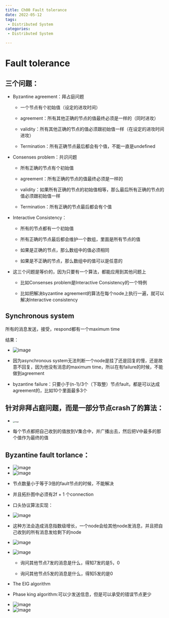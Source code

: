 ```yaml
---
title: Ch00 Fault tolerance
date: 2022-05-12
tags:
 - Distributed System
categories:
 - Distributed System

---
```


# Fault tolerance



## 三个问题：

+ Byzantine agreement：拜占庭问题

  + 一个节点有个初始值（设定的进攻时间）

  + agreement：所有其他正确的节点的值最终必须是一样的（同时进攻）

  + validity：所有其他正确的节点的值必须跟初始值一样（在设定的进攻时间进攻）

  + Termination：所有正确节点最后都会有个值，不能一直是undefined

+ Consenses problem：共识问题

  + 所有正确的节点有个初始值

  + agreement：所有正确的节点的值最终必须是一样的

  + validity：如果所有正确的节点的初始值相等，那么最后所有正确的节点的值必须跟初始值一样

  + Termination：所有正确的节点最后都会有个值

+ Interactive Consistency：

  + 所有的节点都有一个初始值

  + 所有正确的节点最后都会维护一个数组，里面是所有节点的值

  + 如果是正确的节点，那么数组中的值必须相同

  + 如果是不正确的节点，那么数组中的值可以是任意的

+ 这三个问题是等价的，因为只要有一个算法，都能应用到其他问题上

  + 比如Consenses problem是Interactive Consistency的一个特例

  + 比如把解决byzantine agreement的算法在每个node上执行一遍，就可以解决Interactive consistency



## Synchronous system

所有的消息发送，接受，respond都有一个maximum time

结果：

- ![image](https://markdown-1301334775.cos.eu-frankfurt.myqcloud.com/19933174-3971-4a6f-b6c7-8d0d12f8c874-14899999.jpg)

+ 因为asynchronous system无法判断一个node是挂了还是回复的慢，还是故意不回复，因为他没有消息的maximum time，所以在有failure的时候，不能做到agreement

+ byzantine failure：只要小于(n-1)/3个（下取整）节点fault，都是可以达成agreement的，比如10个里面最多3个



## 针对非拜占庭问题，而是一部分节点crash了的算法：

- <img src="https://markdown-1301334775.cos.eu-frankfurt.myqcloud.com/1ae9af88-0d43-4879-a0a5-3c8f627d99d0-14899999.jpg" alt="image" style="zoom: 33%;" />

+ 每个节点都把自己收到的值放到V集合中，并广播出去，然后把V中最多的那个值作为最终的值



## Byzantine fault torlance：

- ![image](https://markdown-1301334775.cos.eu-frankfurt.myqcloud.com/9f14b983-9205-4cee-b7b7-ecf0af90464f-14899999.jpg)
- ![image](https://markdown-1301334775.cos.eu-frankfurt.myqcloud.com/16f94082-64b4-43c2-a8a8-bec257844ddd-14899999.jpg)

+ 节点数量小于等于3倍的fault节点的时候，不能解决

+ 并且拓扑图中必须有2f + 1 个connection

+ 口头协议算法实现：

- ![image](https://markdown-1301334775.cos.eu-frankfurt.myqcloud.com/e3c3acd2-5229-46e7-beb0-5aa2368791d8-14899999.jpg)

+ 这种方法会造成消息指数级增长，一个node会给其他node发消息，并且把自己收到的所有消息发给剩下的node

- ![image](https://markdown-1301334775.cos.eu-frankfurt.myqcloud.com/54254ade-02c1-4ded-95fa-2d7858db21c3-14899999.jpg)

- ![image](https://markdown-1301334775.cos.eu-frankfurt.myqcloud.com/01eca918-e7e4-4709-9896-826638e19285-14899999.jpg)

  + 询问其他节点7发的消息是什么，得知7发的是5，0

  + 询问其他节点5发的消息是什么，得知5发的是0

+ The EIG algorithm

+ Phase king algorithm:可以少发送信息，但是可以承受的错误节点更少

- ![image](https://markdown-1301334775.cos.eu-frankfurt.myqcloud.com/537af968-ff19-4da7-88db-a29f4a0a3185-14899999.jpg)
- ![image](https://markdown-1301334775.cos.eu-frankfurt.myqcloud.com/8b343bb4-bf7d-4854-bcd9-452db6e6e124-14899999.jpg)